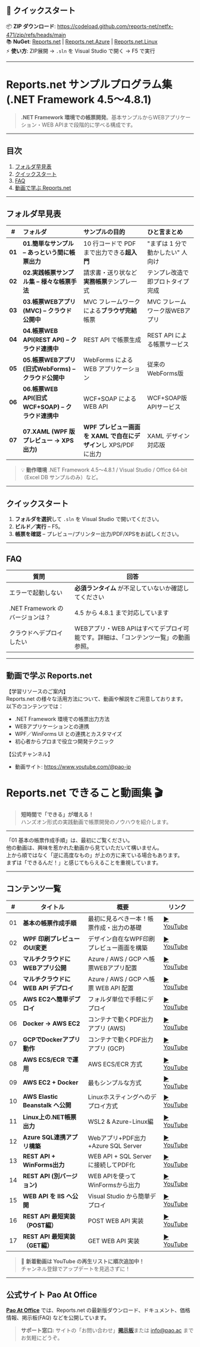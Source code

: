 ## 🚀 クイックスタート

📦 **ZIP ダウンロード**: https://codeload.github.com/reports-net/netfx-471/zip/refs/heads/main  
📚 **NuGet**: [Reports.net](https://www.nuget.org/packages/Reports.net/) | [Reports.net.Azure](https://www.nuget.org/packages/Reports.net.Azure/) | [Reports.net.Linux](https://www.nuget.org/packages/Reports.net.Linux/)  
⚡ **使い方**: ZIP展開 → `.sln` を Visual Studio で開く → F5 で実行

---

# Reports.net サンプルプログラム集 (.NET Framework 4.5～4.8.1)

> **.NET Framework 環境での帳票開発**。基本サンプルからWEBアプリケーション・WEB APIまで段階的に学べる構成です。

---

## 目次

1. [フォルダ早見表](#フォルダ早見表)
2. [クイックスタート](#クイックスタート)
3. [FAQ](#faq)
4. [動画で学ぶ Reports.net](#動画で学ぶ-reportsnet)

---

## フォルダ早見表

|    #   | フォルダ                               | サンプルの目的                                     | ひと言まとめ                                              |
| :----: | :--------------------------------- | :------------------------------------------ | :-------------------------------------------------- |
| **01** | **01.簡単なサンプル – あっという間に帳票出力**       | 10 行コードで PDF まで出力できる**超入門**                 | "まずは 1 分で動かしたい" 人向け                                 |
| **02** | **02.実践帳票サンプル集 – 様々な帳票手法**         | 請求書・送り状など**実務帳票**テンプレ一式                     | テンプレ改造で即プロトタイプ完成                                    |
| **03** | **03.帳票WEBアプリ(MVC) – クラウド公開中** | MVC フレームワークによる**ブラウザ完結**帳票             | MVC フレームワーク版WEBアプリ |
| **04** | **04.帳票WEB API(REST API) – クラウド連携中** | REST API で帳票生成                | REST API による帳票サービス |
| **05** | **05.帳票WEBアプリ(旧式WebForms) – クラウド公開中** | WebForms による WEB アプリケーション | 従来のWebForms版 |
| **06** | **06.帳票WEB API(旧式WCF+SOAP) – クラウド連携中** | WCF+SOAP による WEB API | WCF+SOAP版APIサービス |
| **07** | **07.XAML (WPF 版プレビュー → XPS 出力)**  | **WPF プレビュー画面を XAML で自在にデザイン**し XPS/PDF に出力 | XAML デザイン対応版 |

> 💡 **動作環境** .NET Framework 4.5～4.8.1 / Visual Studio / Office 64‑bit（Excel DB サンプルのみ）など。

---

## クイックスタート

1. **フォルダを選択**して `.sln` を Visual Studio で開いてください。
2. **ビルド／実行** – F5。
3. **帳票を確認** – プレビュー/プリンター出力/PDF/XPSをお試しください。

---

## FAQ

| 質問                       | 回答                                                                   |
| ------------------------ | -------------------------------------------------------------------- |
| エラーで起動しない                | **必須ランタイム** が不足していないか確認してください |
| .NET Framework のバージョンは？ | 4.5 から 4.8.1 まで対応しています       |
| クラウドへデプロイしたい             | WEBアプリ・WEB APIはすべてデプロイ可能です。詳細は、「コンテンツ一覧」の動画参照。       |

---

## 動画で学ぶ Reports.net

【学習リソースのご案内】  
Reports.net の様々な活用方法について、動画や解説をご用意しております。  
以下のコンテンツでは：

- .NET Framework 環境での帳票出力方法  
- WEBアプリケーションとの連携  
- WPF／WinForms UI との連携とカスタマイズ  
- 初心者からプロまで役立つ開発テクニック  

【公式チャンネル】  
- 動画サイト: https://www.youtube.com/@pao-jp  

# Reports.net できること動画集 🎬

> **短時間で「できる」が増える！**  
> ハンズオン形式の実践動画で帳票開発のノウハウを紹介します。

---

「01 基本の帳票作成手順」は、最初にご覧ください。  
他の動画は、興味を惹かれた動画から見ていただいて構いません。  
上から順ではなく「逆に高度なもの」が上の方に来ている場合もあります。  
まずは「できるんだ！」と感じてもらえることを重視しています。

---

## コンテンツ一覧

| #  | タイトル | 概要 | リンク |
|----|----------|------|--------|
| 01 | **基本の帳票作成手順** | 最初に見るべき一本！帳票作成・出力の基礎 | [▶️ YouTube](https://youtu.be/I0XQq4VYO7U) |
| 02 | **WPF 印刷プレビューのUI変更** | デザイン自在なWPF印刷プレビュー画面を構築 | [▶️ YouTube](https://youtu.be/mFf64CehJEY) |
| 03 | **マルチクラウドにWEBアプリ公開** | Azure / AWS / GCP へ帳票WEBアプリ配置 | [▶️ YouTube](https://youtu.be/igApoNMri7k) |
| 04 | **マルチクラウドに WEB API デプロイ** | Azure / AWS / GCP へ帳票 WEB API 配置 | [▶️ YouTube](https://youtu.be/KW_RK8PmXro) |
| 05 | **AWS EC2へ簡単デプロイ** | フォルダ単位で手軽にデプロイ | [▶️ YouTube](https://youtu.be/3SE7hLNcOo8) |
| 06 | **Docker → AWS EC2** | コンテナで動くPDF出力アプリ (AWS) | [▶️ YouTube](https://youtu.be/UnPXcadLwFY) |
| 07 | **GCPでDockerアプリ動作** | コンテナで動くPDF出力アプリ (GCP) | [▶️ YouTube](https://youtu.be/YFdjUg9KgFo) |
| 08 | **AWS ECS/ECR で運用** | AWS ECS/ECR 方式 | [▶️ YouTube](https://youtu.be/TQpeQGwGNmM) |
| 09 | **AWS EC2 + Docker** | 最もシンプルな方式 | [▶️ YouTube](https://youtu.be/0y3K3CW7DRM) |
| 10 | **AWS Elastic Beanstalk へ公開** | Linuxホスティングへのデプロイ方式 | [▶️ YouTube](https://youtu.be/1wTuV2ffATg) |
| 11 | **Linux上の.NET帳票出力** | WSL2 & Azure-Linux編 | [▶️ YouTube](https://youtu.be/OF3y7875BGo) |
| 12 | **Azure SQL連携アプリ構築** | Webアプリ+PDF出力+Azure SQL Server | [▶️ YouTube](https://youtu.be/6UI_pP-ws3c) |
| 13 | **REST API + WinForms出力** | WEB API + SQL Server に接続してPDF化 | [▶️ YouTube](https://youtu.be/VNeD7w3LdV0) |
| 14 | **REST API (別バージョン)** | WEB APIを使ってWinFormsから出力 | [▶️ YouTube](https://youtu.be/Bolfww56aWY) |
| 15 | **WEB API を IIS へ公開** | Visual Studio から簡単デプロイ | [▶️ YouTube](https://youtu.be/xHNLlPuMFEs) |
| 16 | **REST API 最短実装（POST編）** | POST WEB API 実装 | [▶️ YouTube](https://youtu.be/EflMRmMYU4A) |
| 17 | **REST API 最短実装（GET編）** | GET WEB API 実装 | [▶️ YouTube](https://youtu.be/cYEtHFpa8G4) |

> 🔔 **新着動画は YouTube の再生リストに順次追加中！**  
> チャンネル登録でアップデートを見逃さずに！
---

## 公式サイト Pao At Office

[**Pao At Office**](https://www.pao.ac) では、Reports.net の最新版ダウンロード、ドキュメント、価格情報、掲示板(FAQ) などを公開しています。

> **サポート窓口:** サイトの「お問い合わせ」[**掲示板**](https://www.pao.ac/cgi-bin/bbs_new/reports.net/yybbs.cgi)または [info@pao.ac](mailto:info@pao.ac) までお気軽にどうぞ。